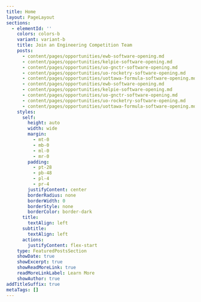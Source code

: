 ```yaml
---
title: Home
layout: PageLayout
sections:
  - elementId: ''
    colors: colors-b
    variant: variant-b
    title: Join an Engineering Competition Team
    posts:
      - content/pages/opportunities/ewb-software-opening.md
      - content/pages/opportunities/kelpie-software-opening.md
      - content/pages/opportunities/uo-gnctr-software-opening.md
      - content/pages/opportunities/uo-rocketry-software-opening.md
      - content/pages/opportunities/uottawa-formula-software-opening.md
      - content/pages/opportunities/ewb-software-opening.md
      - content/pages/opportunities/kelpie-software-opening.md
      - content/pages/opportunities/uo-gnctr-software-opening.md
      - content/pages/opportunities/uo-rocketry-software-opening.md
      - content/pages/opportunities/uottawa-formula-software-opening.md
    styles:
      self:
        height: auto
        width: wide
        margin:
          - mt-0
          - mb-0
          - ml-0
          - mr-0
        padding:
          - pt-28
          - pb-48
          - pl-4
          - pr-4
        justifyContent: center
        borderRadius: none
        borderWidth: 0
        borderStyle: none
        borderColor: border-dark
      title:
        textAlign: left
      subtitle:
        textAlign: left
      actions:
        justifyContent: flex-start
    type: FeaturedPostsSection
    showDate: true
    showExcerpt: true
    showReadMoreLink: true
    readMoreLinkLabel: Learn More
    showAuthor: true
addTitleSuffix: true
metaTags: []
---
```

